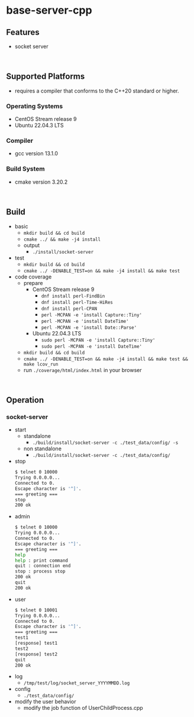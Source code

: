 # base-server-cpp

## Features
 - socket server

<br/>

## Supported Platforms
 - requires a compiler that conforms to the C++20 standard or higher.

### Operating Systems
 - CentOS Stream release 9
 - Ubuntu 22.04.3 LTS

### Compiler
 - gcc version 13.1.0

### Build System
 - cmake version 3.20.2

<br/>

## Build
 - basic
   - `mkdir build && cd build`
   - `cmake ../ && make -j4 install`
   - output
     - `./install/socket-server`
 - test
   - `mkdir build && cd build`
   - `cmake ../ -DENABLE_TEST=on && make -j4 install && make test`
 - code coverage
   - prepare
     - CentOS Stream release 9
       - `dnf install perl-FindBin`
       - `dnf install perl-Time-HiRes`
       - `dnf install perl-CPAN`
       - `perl -MCPAN -e 'install Capture::Tiny'`
       - `perl -MCPAN -e 'install DateTime'`
       - `perl -MCPAN -e 'install Date::Parse'`
     - Ubuntu 22.04.3 LTS
       - `sudo perl -MCPAN -e 'install Capture::Tiny'`
       - `sudo perl -MCPAN -e 'install DateTime'`
   - `mkdir build && cd build`
   - `cmake ../ -DENABLE_TEST=on && make -j4 install && make test && make lcov_run`
   - run `./coverage/html/index.html` in your browser

<br/>

## Operation
### socket-server
 - start
   - standalone
     - `./build/install/socket-server -c ./test_data/config/ -s`
   - non standalone
     - `./build/install/socket-server -c ./test_data/config/`
 - stop
     ```bash
     $ telnet 0 10000
     Trying 0.0.0.0...
     Connected to 0.
     Escape character is '^]'.
     === greeting ===
     stop
     200 ok
     ```
 - admin
   ```bash
   $ telnet 0 10000
   Trying 0.0.0.0...
   Connected to 0.
   Escape character is '^]'.
   === greeting ===
   help
   help : print command
   quit : connection end
   stop : process stop
   200 ok
   quit
   200 ok
   ```
 - user
   ```bash
   $ telnet 0 10001
   Trying 0.0.0.0...
   Connected to 0.
   Escape character is '^]'.
   === greeting ===
   test1
   [response] test1
   test2
   [response] test2
   quit
   200 ok
   ```
 - log
   - `/tmp/test/log/socket_server_YYYYMMDD.log`
 - config
   - `./test_data/config/`
 - modify the user behavior
   - modify the job function of UserChildProcess.cpp
